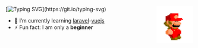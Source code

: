 <!-- <h1 align='center'>Greetings!!! <img src="https://user-images.githubusercontent.com/1303154/88677602-1635ba80-d120-11ea-84d8-d263ba5fc3c0.gif" width="28px" alt="hi"> <img src="http://rubentd.com/img/banana.gif" width="28px" alt="GIF" /> </h1> -->
<!-- ### Hi there <img src="https://user-images.githubusercontent.com/1303154/88677602-1635ba80-d120-11ea-84d8-d263ba5fc3c0.gif" width="28px" alt="hi"> <img src="http://rubentd.com/img/banana.gif" width="28px" alt="GIF" /> -->
<img align='right' width='98' height='100' src='https://github.com/mkjdy/mkjdy/blob/main/mario_giphy.gif' alt='Mark Yd⁽⁷⁾' title='Hey, Keep Going'></img>
[![Typing SVG](https://readme-typing-svg.herokuapp.com/?color=727E8A&vCenter=true&lines=Greetings...;I'm+Mark+Yd⁽⁷⁾;Welcome+to+my+profile;Print('Hi');End...)](https://git.io/typing-svg)
- 🌱 I’m currently learning [laravel](https://laravel.com/)-[vuejs](https://vuejs.org/)
- ⚡ Fun fact: I am only a __beginner__

<!-- <details>
  <summary>More</summary>
  <pre>
    ┌──┤ OTHER ├─────────▰▰▰
    │
    ├─◈ <a href="https://ph.linkedin.com/in/mark-dy-53579a146">LinkedIn</a>
    ├─◈ <a href="https://profile.codersrank.io/user/mkjdy">CodersRank</a>
    │
    └───────────────────────────────▰▰▰
    ┌──┤ LANGUAGE ├─────────▰▰▰
    │
    ├─◈ <a href="https://ph.linkedin.com/in/mark-dy-53579a146">PHP</a>
    ├─◈ <a href="https://profile.codersrank.io/user/mkjdy">Javascript</a>
    ├─◈ <a href="https://profile.codersrank.io/user/mkjdy">VB.net</a>
    │
    └───────────────────────────────▰▰▰
  </pre> -->
</details>
<!-- <img src="https://images-wixmp-ed30a86b8c4ca887773594c2.wixmp.com/f/dee38e10-db68-462d-9df7-46b87d4c7876/ddwtlxw-b6c476dd-ca5c-443f-8594-54734be8c4d5.gif?token=eyJ0eXAiOiJKV1QiLCJhbGciOiJIUzI1NiJ9.eyJzdWIiOiJ1cm46YXBwOjdlMGQxODg5ODIyNjQzNzNhNWYwZDQxNWVhMGQyNmUwIiwiaXNzIjoidXJuOmFwcDo3ZTBkMTg4OTgyMjY0MzczYTVmMGQ0MTVlYTBkMjZlMCIsIm9iaiI6W1t7InBhdGgiOiJcL2ZcL2RlZTM4ZTEwLWRiNjgtNDYyZC05ZGY3LTQ2Yjg3ZDRjNzg3NlwvZGR3dGx4dy1iNmM0NzZkZC1jYTVjLTQ0M2YtODU5NC01NDczNGJlOGM0ZDUuZ2lmIn1dXSwiYXVkIjpbInVybjpzZXJ2aWNlOmZpbGUuZG93bmxvYWQiXX0.a1cagizvpgBuaVipBQrHgVMQ65MG0qBeDOhYgteTpMM" width="40px" alt="GIF" />
 -->
<!-- ### Tech skills - current year -->
<!-- kbd = border for image -->
<!-- <kbd> -->
<!-- </kbd> -->
<!-- **Tech Skills - Current Year** -->
<!-- <img src="https://cr-skills-chart-widget.azurewebsites.net/api/api?username=mkjdy&width=1368&bg=rgba(255,255,255,0.5)&padding=0" height="300px"/> -->
<!-- [![C](https://cr-skills-chart-widget.azurewebsites.net/api/api?username=mkjdy&show-other-skills=true&width=1368&bg=rgba(255,255,255,0.5))](https://profile.codersrank.io/user/mkjdy/ "CodersRank Tech Skills Chart Widget - Current Year")
**Technologies:**

![PHP](https://img.shields.io/badge/-PHP-blue?style=plastic&logo=php&logoColor=fff)
[![JavaScript](https://img.shields.io/badge/-JavaScript-blue?style=plastic&logo=JavaScript&logoColor=fff)](https://github.com/mkjdy?tab=repositories&q=&type=&language=javascript)
![CSS](https://img.shields.io/badge/-CSS-blue?style=plastic&logo=css3&logoColor=fff)
![VBNET](https://img.shields.io/badge/-VB.NET-blue?style=plastic&logo=VisualStudio&logoColor=fff)
![MySql](https://img.shields.io/badge/-MySql-blue?style=plastic&logo=MySQL&logoColor=fff)

**Stay in touch:**

[![LinkedIn](https://img.shields.io/badge/-LinkedIn-blue?style=plastic&logo=LinkedIn&logoColor=fff)](https://ph.linkedin.com/in/mark-dy-53579a146 "@markdy")
[![Gmail](https://img.shields.io/badge/-Email-blue?style=plastic&logo=Gmail&logoColor=fff)](https://gmail.com/markdy61 "@markdy61") -->
<!--<img src="https://cr-ss-service.azurewebsites.net/api/ScreenShot?widget=summary&username=mkjdy&show-avatar=true&style=--border-radius:10px"/>-->

<!--![Alt Text](http://rubentd.com/img/banana.gif)-->

<!--
**mkjdy/mkjdy** is a ✨ _special_ ✨ repository because its `README.md` (this file) appears on your GitHub profile.

Here are some ideas to get you started:

- 🔭 I’m currently working on ...
- 🌱 I’m currently learning ...
- 👯 I’m looking to collaborate on ...
- 🤔 I’m looking for help with ...
- 💬 Ask me about ...
- 📫 How to reach me: ...
- 😄 Pronouns: ...
- ⚡ Fun fact: ...
-->

<!-- reference
https://shields.io/
https://github.com/AlvaroIsrael
https://github.com/DenverCoder1/readme-typing-svg
[![Typing SVG](https://readme-typing-svg.herokuapp.com/?color=727E8A&vCenter=true&lines=Greetings!!!;I'am+Mark+Dy;To+View+More+Please+Visit+My+LinkIn.;...End)](https://git.io/typing-svg)
 -->
